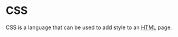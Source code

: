 # CSS













































CSS is a language that can be used to add style to an [HTML](/wiki/HTML) page.